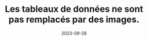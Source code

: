 ---
N: '239'
Rubrique: Structure et code
title: Les tableaux de données ne sont pas remplacés par des images. 
detail: Les tableaux de données ne sont pas remplacés par des images. 
abstract: 
categories: [" Structure et code"]
agrege: O4239-E078
opquast: '4 239'
indiceebook: '78'
description: "Règle n° 078"
weight:  078
actif: '1'
layout: rules
date: 2023-09-28
tags: ["", ""]
objectif: ["", ""]
Meo: [""]
Controle: ""
Author: ["Opquast"]
steps: ["", ""]
---